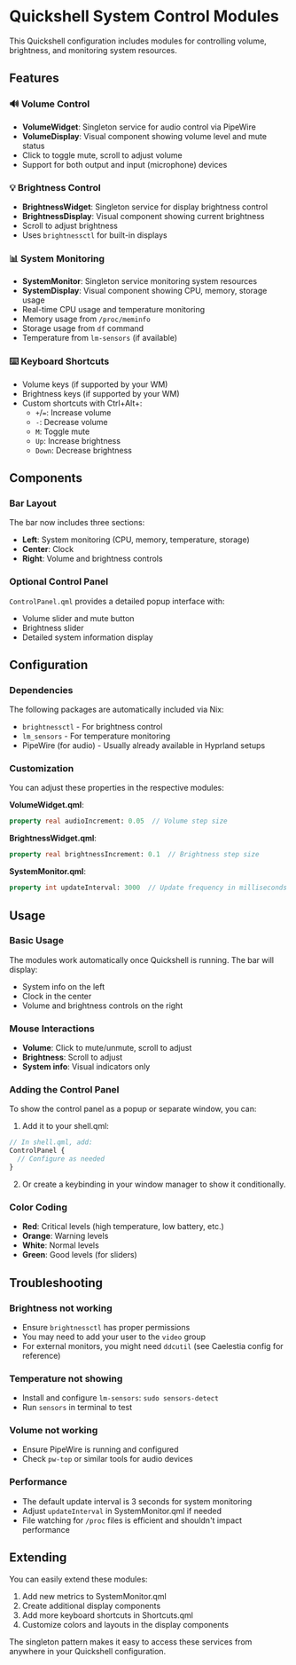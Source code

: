 # Quickshell System Control Modules

This Quickshell configuration includes modules for controlling volume, brightness, and monitoring system resources.

## Features

### 🔊 Volume Control

- **VolumeWidget**: Singleton service for audio control via PipeWire
- **VolumeDisplay**: Visual component showing volume level and mute status
- Click to toggle mute, scroll to adjust volume
- Support for both output and input (microphone) devices

### 💡 Brightness Control

- **BrightnessWidget**: Singleton service for display brightness control
- **BrightnessDisplay**: Visual component showing current brightness
- Scroll to adjust brightness
- Uses `brightnessctl` for built-in displays

### 📊 System Monitoring

- **SystemMonitor**: Singleton service monitoring system resources
- **SystemDisplay**: Visual component showing CPU, memory, storage usage
- Real-time CPU usage and temperature monitoring
- Memory usage from `/proc/meminfo`
- Storage usage from `df` command
- Temperature from `lm-sensors` (if available)

### ⌨️ Keyboard Shortcuts

- Volume keys (if supported by your WM)
- Brightness keys (if supported by your WM)
- Custom shortcuts with Ctrl+Alt+:
  - `+`/`=`: Increase volume
  - `-`: Decrease volume
  - `M`: Toggle mute
  - `Up`: Increase brightness
  - `Down`: Decrease brightness

## Components

### Bar Layout

The bar now includes three sections:

- **Left**: System monitoring (CPU, memory, temperature, storage)
- **Center**: Clock
- **Right**: Volume and brightness controls

### Optional Control Panel

`ControlPanel.qml` provides a detailed popup interface with:

- Volume slider and mute button
- Brightness slider
- Detailed system information display

## Configuration

### Dependencies

The following packages are automatically included via Nix:

- `brightnessctl` - For brightness control
- `lm_sensors` - For temperature monitoring
- PipeWire (for audio) - Usually already available in Hyprland setups

### Customization

You can adjust these properties in the respective modules:

**VolumeWidget.qml**:

```qml
property real audioIncrement: 0.05  // Volume step size
```

**BrightnessWidget.qml**:

```qml
property real brightnessIncrement: 0.1  // Brightness step size
```

**SystemMonitor.qml**:

```qml
property int updateInterval: 3000  // Update frequency in milliseconds
```

## Usage

### Basic Usage

The modules work automatically once Quickshell is running. The bar will display:

- System info on the left
- Clock in the center
- Volume and brightness controls on the right

### Mouse Interactions

- **Volume**: Click to mute/unmute, scroll to adjust
- **Brightness**: Scroll to adjust
- **System info**: Visual indicators only

### Adding the Control Panel

To show the control panel as a popup or separate window, you can:

1. Add it to your shell.qml:

```qml
// In shell.qml, add:
ControlPanel {
  // Configure as needed
}
```

2. Or create a keybinding in your window manager to show it conditionally.

### Color Coding

- **Red**: Critical levels (high temperature, low battery, etc.)
- **Orange**: Warning levels
- **White**: Normal levels
- **Green**: Good levels (for sliders)

## Troubleshooting

### Brightness not working

- Ensure `brightnessctl` has proper permissions
- You may need to add your user to the `video` group
- For external monitors, you might need `ddcutil` (see Caelestia config for reference)

### Temperature not showing

- Install and configure `lm-sensors`: `sudo sensors-detect`
- Run `sensors` in terminal to test

### Volume not working

- Ensure PipeWire is running and configured
- Check `pw-top` or similar tools for audio devices

### Performance

- The default update interval is 3 seconds for system monitoring
- Adjust `updateInterval` in SystemMonitor.qml if needed
- File watching for `/proc` files is efficient and shouldn't impact performance

## Extending

You can easily extend these modules:

1. Add new metrics to SystemMonitor.qml
2. Create additional display components
3. Add more keyboard shortcuts in Shortcuts.qml
4. Customize colors and layouts in the display components

The singleton pattern makes it easy to access these services from anywhere in your Quickshell configuration.
